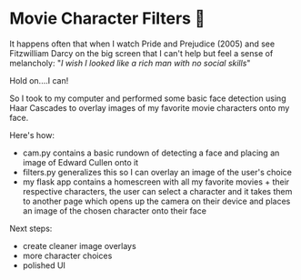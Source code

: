 # Movie Character Filters 🎥

It happens often that when I watch Pride and Prejudice (2005) and see Fitzwilliam Darcy on the big screen that I can't help but feel a sense of melancholy: "*I wish I looked like a rich man with no social skills*"

Hold on....I can! 

So I took to my computer and performed some basic face detection using Haar Cascades to overlay images of my favorite movie characters onto my face. 

Here's how: 
* cam.py contains a basic rundown of detecting a face and placing an image of Edward Cullen onto it 
* filters.py generalizes this so I can overlay an image of the user's choice 
* my flask app contains a homescreen with all my favorite movies + their respective characters, the user can select a character and it takes them to another page which opens up the camera on their device and places an image of the chosen character onto their face

Next steps: 
* create cleaner image overlays
* more character choices
* polished UI
